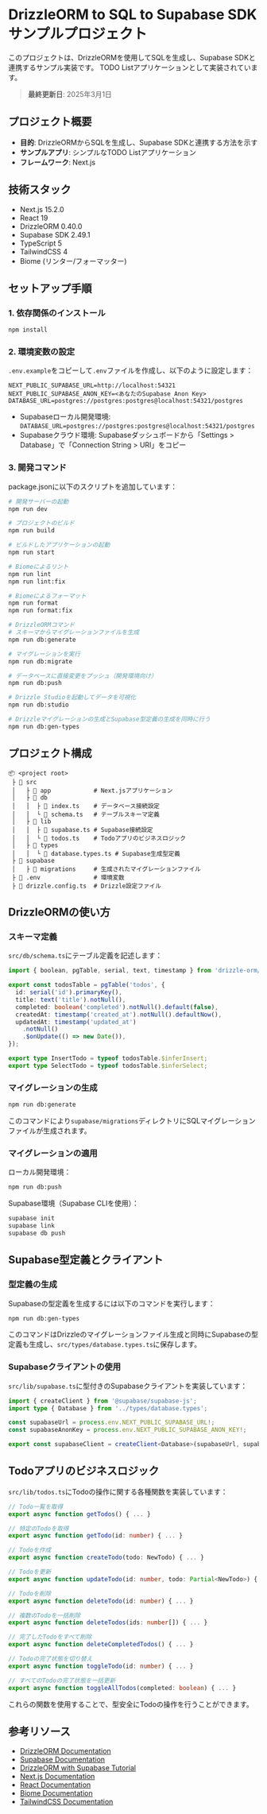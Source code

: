 # DrizzleORM to SQL to Supabase SDK サンプルプロジェクト

このプロジェクトは、DrizzleORMを使用してSQLを生成し、Supabase SDKと連携するサンプル実装です。
TODO Listアプリケーションとして実装されています。

> **最終更新日**: 2025年3月1日

## プロジェクト概要

- **目的**: DrizzleORMからSQLを生成し、Supabase SDKと連携する方法を示す
- **サンプルアプリ**: シンプルなTODO Listアプリケーション
- **フレームワーク**: Next.js

## 技術スタック

- Next.js 15.2.0
- React 19
- DrizzleORM 0.40.0
- Supabase SDK 2.49.1
- TypeScript 5
- TailwindCSS 4
- Biome (リンター/フォーマッター)

## セットアップ手順

### 1. 依存関係のインストール

```bash
npm install
```

### 2. 環境変数の設定

`.env.example`をコピーして`.env`ファイルを作成し、以下のように設定します：

```
NEXT_PUBLIC_SUPABASE_URL=http://localhost:54321
NEXT_PUBLIC_SUPABASE_ANON_KEY=<あなたのSupabase Anon Key>
DATABASE_URL=postgres://postgres:postgres@localhost:54321/postgres
```

- Supabaseローカル開発環境: `DATABASE_URL=postgres://postgres:postgres@localhost:54321/postgres`
- Supabaseクラウド環境: Supabaseダッシュボードから「Settings > Database」で「Connection String > URI」をコピー

### 3. 開発コマンド

package.jsonに以下のスクリプトを追加しています：

```bash
# 開発サーバーの起動
npm run dev

# プロジェクトのビルド
npm run build

# ビルドしたアプリケーションの起動
npm run start

# Biomeによるリント
npm run lint
npm run lint:fix

# Biomeによるフォーマット
npm run format
npm run format:fix

# DrizzleORMコマンド
# スキーマからマイグレーションファイルを生成
npm run db:generate

# マイグレーションを実行
npm run db:migrate

# データベースに直接変更をプッシュ（開発環境向け）
npm run db:push

# Drizzle Studioを起動してデータを可視化
npm run db:studio

# Drizzleマイグレーションの生成とSupabase型定義の生成を同時に行う
npm run db:gen-types
```

## プロジェクト構成

```
📦 <project root>
 ├ 📂 src
 │   ├ 📂 app            # Next.jsアプリケーション
 │   ├ 📂 db
 │   │  ├ 📜 index.ts    # データベース接続設定
 │   │  └ 📜 schema.ts   # テーブルスキーマ定義
 │   ├ 📂 lib
 │   │  ├ 📜 supabase.ts # Supabase接続設定
 │   │  └ 📜 todos.ts    # Todoアプリのビジネスロジック
 │   ├ 📂 types
 │   │  └ 📜 database.types.ts # Supabase生成型定義
 ├ 📂 supabase
 │   ├ 📂 migrations     # 生成されたマイグレーションファイル
 ├ 📜 .env               # 環境変数
 ├ 📜 drizzle.config.ts  # Drizzle設定ファイル
```

## DrizzleORMの使い方

### スキーマ定義

`src/db/schema.ts`にテーブル定義を記述します：

```typescript
import { boolean, pgTable, serial, text, timestamp } from 'drizzle-orm/pg-core';

export const todosTable = pgTable('todos', {
  id: serial('id').primaryKey(),
  title: text('title').notNull(),
  completed: boolean('completed').notNull().default(false),
  createdAt: timestamp('created_at').notNull().defaultNow(),
  updatedAt: timestamp('updated_at')
    .notNull()
    .$onUpdate(() => new Date()),
});

export type InsertTodo = typeof todosTable.$inferInsert;
export type SelectTodo = typeof todosTable.$inferSelect;
```

### マイグレーションの生成

```bash
npm run db:generate
```

このコマンドにより`supabase/migrations`ディレクトリにSQLマイグレーションファイルが生成されます。

### マイグレーションの適用

ローカル開発環境：
```bash
npm run db:push
```

Supabase環境（Supabase CLIを使用）：
```bash
supabase init
supabase link
supabase db push
```

## Supabase型定義とクライアント

### 型定義の生成

Supabaseの型定義を生成するには以下のコマンドを実行します：

```bash
npm run db:gen-types
```

このコマンドはDrizzleのマイグレーションファイル生成と同時にSupabaseの型定義も生成し、`src/types/database.types.ts`に保存します。

### Supabaseクライアントの使用

`src/lib/supabase.ts`に型付きのSupabaseクライアントを実装しています：

```typescript
import { createClient } from '@supabase/supabase-js';
import type { Database } from '../types/database.types';

const supabaseUrl = process.env.NEXT_PUBLIC_SUPABASE_URL!;
const supabaseAnonKey = process.env.NEXT_PUBLIC_SUPABASE_ANON_KEY!;

export const supabaseClient = createClient<Database>(supabaseUrl, supabaseAnonKey);
```

## Todoアプリのビジネスロジック

`src/lib/todos.ts`にTodoの操作に関する各種関数を実装しています：

```typescript
// Todo一覧を取得
export async function getTodos() { ... }

// 特定のTodoを取得
export async function getTodo(id: number) { ... }

// Todoを作成
export async function createTodo(todo: NewTodo) { ... }

// Todoを更新
export async function updateTodo(id: number, todo: Partial<NewTodo>) { ... }

// Todoを削除
export async function deleteTodo(id: number) { ... }

// 複数のTodoを一括削除
export async function deleteTodos(ids: number[]) { ... }

// 完了したTodoをすべて削除
export async function deleteCompletedTodos() { ... }

// Todoの完了状態を切り替え
export async function toggleTodo(id: number) { ... }

// すべてのTodoの完了状態を一括更新
export async function toggleAllTodos(completed: boolean) { ... }
```

これらの関数を使用することで、型安全にTodoの操作を行うことができます。

## 参考リソース

- [DrizzleORM Documentation](https://orm.drizzle.team/)
- [Supabase Documentation](https://supabase.com/docs)
- [DrizzleORM with Supabase Tutorial](https://orm.drizzle.team/docs/tutorials/drizzle-with-supabase)
- [Next.js Documentation](https://nextjs.org/docs)
- [React Documentation](https://react.dev/)
- [Biome Documentation](https://biomejs.dev/)
- [TailwindCSS Documentation](https://tailwindcss.com/docs)
